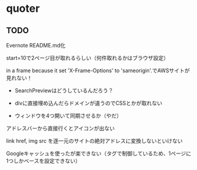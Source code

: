 # quoter

## TODO
Evernote README.md化

start=10で2ページ目が取れるらしい（何件取れるかはブラウザ設定）

in a frame because it set 'X-Frame-Options' to 'sameorigin'.でAWSサイトが見れない！

- SearchPreviewはどうしているんだろう？

- divに直接埋め込んだらドメインが違うのでCSSとかが取れない

- ウィンドウを4つ開いて同期させるか（やだ）

アドレスバーから直接行くとアイコンが出ない

link href, img src を逐一元のサイトの絶対アドレスに変換しないといけない

Googleキャッシュを使ったが楽できない（<base>タグで制御しているため、1ページに1つしかベースを設定できない）